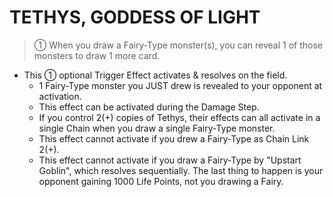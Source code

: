 # TETHYS, GODDESS OF LIGHT

> ① When you draw a Fairy-Type monster(s), you can reveal 1 of those monsters to draw 1 more card.

*   This ① optional Trigger Effect activates & resolves on the field.
    *   1 Fairy-Type monster you JUST drew is revealed to your opponent at activation.
    *   This effect can be activated during the Damage Step.
    *   If you control 2(+) copies of Tethys, their effects can all activate in a single Chain when you draw a single Fairy-Type monster.
    *   This effect cannot activate if you drew a Fairy-Type as Chain Link 2(+).
    *   This effect cannot activate if you draw a Fairy-Type by "Upstart Goblin", which resolves sequentially. The last thing to happen is your opponent gaining 1000 Life Points, not you drawing a Fairy.
